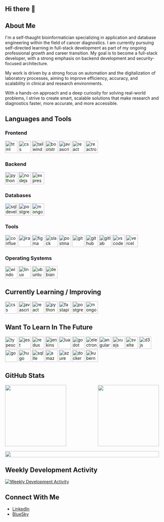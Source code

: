 ## Hi there 👋

## About Me

I'm a self-thaught bioinformatician specializing in application and database engineering within the field of cancer diagnostics. I am currently pursuing self-directed learning in full-stack development as part of my ongoing professional growth and career transition. My goal is to become a full-stack developer, with a strong emphasis on backend development and security-focused architecture.

My work is driven by a strong focus on automation and the digitalization of laboratory processes, aiming to improve efficiency, accuracy, and scalability in clinical and research environments.

With a hands-on approach and a deep curiosity for solving real-world problems, I strive to create smart, scalable solutions that make research and diagnostics faster, more accurate, and more accessible.

## Languages and Tools

### Frontend

<div>
    <img src="https://cdn.jsdelivr.net/gh/devicons/devicon@latest/icons/html5/html5-original.svg" alt="html" width="40" height="40"/>
    <img src="https://cdn.jsdelivr.net/gh/devicons/devicon@latest/icons/css3/css3-original.svg" alt="css" width="40" height="40"/>
    <img src="https://cdn.jsdelivr.net/gh/devicons/devicon@latest/icons/tailwindcss/tailwindcss-original.svg" alt="tailwindcss" width="40" height="40"/>
    <img src="https://cdn.jsdelivr.net/gh/devicons/devicon@latest/icons/bootstrap/bootstrap-original.svg" alt="bootstrap" width="40" >
    <img src="https://cdn.jsdelivr.net/gh/devicons/devicon@latest/icons/javascript/javascript-original.svg" alt="javascript" width="40" height="40"/>
    <img src="https://cdn.jsdelivr.net/gh/devicons/devicon@latest/icons/react/react-original.svg" alt="react" width="40" height="40"/>
    <img src="https://cdn.jsdelivr.net/gh/devicons/devicon@latest/icons/reactrouter/reactrouter-original.svg" alt="reactrouter" width="40" height="40"/>
</div>

### Backend

<div>
    <img src="https://cdn.jsdelivr.net/gh/devicons/devicon@latest/icons/python/python-original.svg" alt="python" width="40" height="40"/>
    <img src="https://cdn.jsdelivr.net/gh/devicons/devicon@latest/icons/nodejs/nodejs-original.svg" alt="nodejs" width="40" height="40"/>
    <img src="https://cdn.jsdelivr.net/gh/devicons/devicon@latest/icons/express/express-original.svg" alt="express" width="40" height="40"/>
</div>
<!-- 
- Vite x
- Parcel
 -->

### Databases

<div>
    <img src="https://cdn.jsdelivr.net/gh/devicons/devicon@latest/icons/sqldeveloper/sqldeveloper-original.svg" alt="sqldeveloper" width="40" height="40"/>
    <img src="https://cdn.jsdelivr.net/gh/devicons/devicon@latest/icons/postgresql/postgresql-original.svg" alt="postgresql" width="40" height="40"/>
    <img src="https://cdn.jsdelivr.net/gh/devicons/devicon@latest/icons/mongodb/mongodb-original.svg" alt="mongodb" width="40" height="40"/>
</div>

### Tools

<div>
    <img src="https://cdn.jsdelivr.net/gh/devicons/devicon@latest/icons/confluence/confluence-original.svg" alt="confluence" width="40" height="40"/>
    <img src="https://cdn.jsdelivr.net/gh/devicons/devicon@latest/icons/jira/jira-original.svg" alt="jira" width="40" height="40"/>
    <img src="https://cdn.jsdelivr.net/gh/devicons/devicon@latest/icons/figma/figma-original.svg" alt="figma" width="40" height="40"/>
    <img src="https://cdn.jsdelivr.net/gh/devicons/devicon@latest/icons/slack/slack-original.svg" alt="slack" width="40" height="40"/>
    <img src="https://cdn.jsdelivr.net/gh/devicons/devicon@latest/icons/postman/postman-original.svg" alt="postman" width="40" height="40"/>
    <img src="https://cdn.jsdelivr.net/gh/devicons/devicon@latest/icons/git/git-original.svg" alt="git" width="40" height="40"/>
    <img src="https://cdn.jsdelivr.net/gh/devicons/devicon@latest/icons/github/github-original.svg" alt="github" width="40" height="40"/>
    <img src="https://cdn.jsdelivr.net/gh/devicons/devicon@latest/icons/gitlab/gitlab-original.svg" alt="gitlab" width="40" height="40"/>
    <img src="https://cdn.jsdelivr.net/gh/devicons/devicon@latest/icons/vscode/vscode-original.svg" alt="vscode" width="40" height="40"/>
    <img src="https://cdn.jsdelivr.net/gh/devicons/devicon@latest/icons/vercel/vercel-original.svg" alt="vercel" width="40" height="40"/>
</div>
<!-- 
- Ionic
- Adobe Illustrator x
- Photoshop x
- Affinity Designer
- Affinity Photo
- OBS
- Markdown x
- Trello x
- uml x
- render
 -->

<!--
- Past
- PHP x
- Pascal
- Delphi
- MySQL x
- Oracle
- Powershell x
- Bash  x
 -->

### Operating Systems

<div>
    <img src="https://cdn.jsdelivr.net/gh/devicons/devicon@latest/icons/windows11/windows11-original.svg" alt="windows" width="40" height="40"/>
    <img src="https://cdn.jsdelivr.net/gh/devicons/devicon@latest/icons/linux/linux-original.svg" alt="linux" width="40" height="40"/>
    <img src="https://cdn.jsdelivr.net/gh/devicons/devicon@latest/icons/ubuntu/ubuntu-original.svg" alt="ubuntu" width="40" height="40"/>
    <img src="https://cdn.jsdelivr.net/gh/devicons/devicon@latest/icons/debian/debian-original.svg" alt="debian" width="40" height="40"/>
</div>

<!--
- Raspberrypi x
- Arduino
 -->

## Currently Learning / Improving

<div>
    <img src="https://cdn.jsdelivr.net/gh/devicons/devicon@latest/icons/css3/css3-original.svg" alt="css" width="40" height="40"/>
    <img src="https://cdn.jsdelivr.net/gh/devicons/devicon@latest/icons/javascript/javascript-original.svg" alt="javascript" width="40" height="40"/>
    <img src="https://cdn.jsdelivr.net/gh/devicons/devicon@latest/icons/react/react-original.svg" alt="react" width="40" height="40"/>
    <img src="https://cdn.jsdelivr.net/gh/devicons/devicon@latest/icons/python/python-original.svg" alt="python" width="40" height="40"/>
    <img src="https://cdn.jsdelivr.net/gh/devicons/devicon@latest/icons/fastapi/fastapi-original.svg" alt="fastapi" width="40" height="40"/>
    <img src="https://cdn.jsdelivr.net/gh/devicons/devicon@latest/icons/postgresql/postgresql-original.svg" alt="postgresql" width="40" height="40"/>
    <img src="https://cdn.jsdelivr.net/gh/devicons/devicon@latest/icons/mongodb/mongodb-original.svg" alt="mongodb" width="40" height="40"/>
</div>

## Want To Learn In The Future

<div>
    <img src="https://cdn.jsdelivr.net/gh/devicons/devicon@latest/icons/typescript/typescript-original.svg" alt="typescript" width="40" height="40"/>
    <img src="https://cdn.jsdelivr.net/gh/devicons/devicon@latest/icons/jest/jest-plain.svg" alt="jest" width="40" height="40"/>
    <img src="https://cdn.jsdelivr.net/gh/devicons/devicon@latest/icons/redux/redux-original.svg" alt="redux" width="40" height="40"/>
    <img src="https://cdn.jsdelivr.net/gh/devicons/devicon@latest/icons/jenkins/jenkins-original.svg" alt="jenkins" width="40" height="40"/>
    <img src="https://cdn.jsdelivr.net/gh/devicons/devicon@latest/icons/lua/lua-original.svg" alt="lua" width="40" height="40"/>
    <img src="https://cdn.jsdelivr.net/gh/devicons/devicon@latest/icons/godot/godot-original.svg" alt="godot" width="40" height="40"/>
    <img src="https://cdn.jsdelivr.net/gh/devicons/devicon@latest/icons/electron/electron-original.svg" alt="electron" width="40" height="40"/>
    <img src="https://cdn.jsdelivr.net/gh/devicons/devicon@latest/icons/angular/angular-original.svg" alt="angular" width="40" height="40"/>
    <img src="https://cdn.jsdelivr.net/gh/devicons/devicon@latest/icons/vuejs/vuejs-original.svg" alt="vuejs" width="40" height="40"/>
    <img src="https://cdn.jsdelivr.net/gh/devicons/devicon@latest/icons/svelte/svelte-original.svg" alt="svelte" width="40" height="40"/>
    <img src="https://cdn.jsdelivr.net/gh/devicons/devicon@latest/icons/d3js/d3js-original.svg" alt="d3js" width="40" height="40"/>
    <img src="https://cdn.jsdelivr.net/gh/devicons/devicon@latest/icons/go/go-original-wordmark.svg" alt="go" width="40" height="40"/>
    <img src="https://cdn.jsdelivr.net/gh/devicons/devicon@latest/icons/hugo/hugo-original.svg" alt="hugo" width="40" height="40"/>
    <img src="https://cdn.jsdelivr.net/gh/devicons/devicon@latest/icons/sqlite/sqlite-original.svg" alt="sqlite" width="40" height="40"/>
    <img src="https://cdn.jsdelivr.net/gh/devicons/devicon@latest/icons/amazonwebservices/amazonwebservices-plain-wordmark.svg" alt="amazonwebservices" width="40" height="40"/>
    <img src="https://cdn.jsdelivr.net/gh/devicons/devicon@latest/icons/azure/azure-original.svg" alt="azure" width="40" height="40"/>
    <img src="https://cdn.jsdelivr.net/gh/devicons/devicon@latest/icons/docker/docker-original.svg" alt="docker" width="40" height="40"/>
    <img src="https://cdn.jsdelivr.net/gh/devicons/devicon@latest/icons/kubernetes/kubernetes-original.svg" alt="kubernetes" width="40" height="40"/>
</div>

<!--
- Java x
- vitest x
- Terraform
- Spring x Boot
- Pytest x
 -->

## GitHub Stats

 <div style="display: flex; flex-direction: column; flex; gap: 1rem;">
    <div style="display: flex; flex-direction: row; flex; gap: 1rem; justify-content: space-between;">
        <img height=200 src="https://github-readme-stats-amber-kappa-46.vercel.app/api?username=pellia&show_icons=github&hide_icon=true" />
        <img height=200 src="https://github-readme-stats-amber-kappa-46.vercel.app/api/top-langs?username=pellia&layout=compact&langs_count=6&card_width=300" />
    </div>
    <img style="width: 100%" src="https://streak-stats.demolab.com?user=pellia&mode=daily&card_width=700&card_height=200)">
 </div>

## Weekly Development Activity

[![Weekly Development Activity](https://github-readme-stats-amber-kappa-46.vercel.app/api/wakatime?username=pellia)](https://github.com/pellia/github-readme-stats)

## Connect With Me

-   [LinkedIn](https://www.linkedin.com/in/dev-rupinder-singh/)
-   [BlueSky](https://bsky.app/profile/devpellia.bsky.social)
